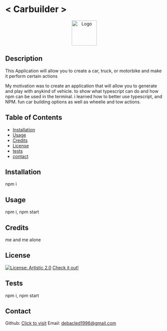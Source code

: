 # < Carbuilder >

<div align="center">
  <a href="https://github.com/Jacobmidd1996">
    <img src="https://static.wikia.nocookie.net/hades_gamepedia_en/images/f/f5/Odysseus_PH.png/revision/latest/scale-to-width-down/1000?cb=20240418154503" alt="Logo" width="80" height="80">
  </a>
</div>

## Description

This Application will allow you to create a car, truck, or motorbike and make it perform certain actions

My motivation was to create an application that will allow you to generate and play with anykind of vehicle. to show what typescript can do and how npm can be used in the terminal. i learned how to better use typescript, and NPM. fun car building options as well as wheelie and tow actions.

## Table of Contents

- [Installation](#installation)
- [Usage](#usage)
- [Credits](#credits)
- [License](#license)
- [tests](#tests)
- [contact](#contact)

## Installation

npm i

## Usage

npm i, npm start

## Credits

me and me alone

## License

[![License: Artistic 2.0](https://img.shields.io/badge/License-artistic_2.0-yellow.svg)](https://opensource.org/license/artistic-2-0)
[Check it out!](https://opensource.org/license/artistic-2-0)

## Tests

npm i, npm start

## Contact

Github: [Click to visit](https://github.com/Jacobmidd1996)
Email: debacled1996@gmail.com
